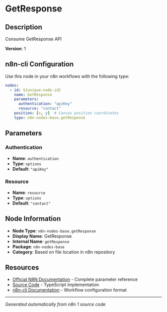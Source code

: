 # GetResponse

## Description

Consume GetResponse API

**Version**: 1

## n8n-cli Configuration

Use this node in your n8n workflows with the following type:

```yaml
nodes:
  - id: ${unique-node-id}
    name: GetResponse
    parameters:
      authentication: "apiKey"
      resource: "contact"
    position: [x, y]  # Canvas position coordinates
    type: n8n-nodes-base.getResponse
```

## Parameters

### Authentication

- **Name**: `authentication`
- **Type**: `options`
- **Default**: `"apiKey"`

### Resource

- **Name**: `resource`
- **Type**: `options`
- **Default**: `"contact"`


## Node Information

- **Node Type**: `n8n-nodes-base.getResponse`
- **Display Name**: GetResponse
- **Internal Name**: `getResponse`
- **Package**: `n8n-nodes-base`
- **Category**: Based on file location in n8n repository

## Resources

- [Official N8N Documentation](https://docs.n8n.io/integrations/builtin/app-nodes/n8n-nodes-base.getresponse/) - Complete parameter reference
- [Source Code](https://github.com/n8n-io/n8n/blob/master/packages/nodes-base/nodes/GetResponse/GetResponse.node.ts) - TypeScript implementation
- [n8n-cli Documentation](https://github.com/edenreich/n8n-cli) - Workflow configuration format

---
*Generated automatically from n8n 1 source code*
